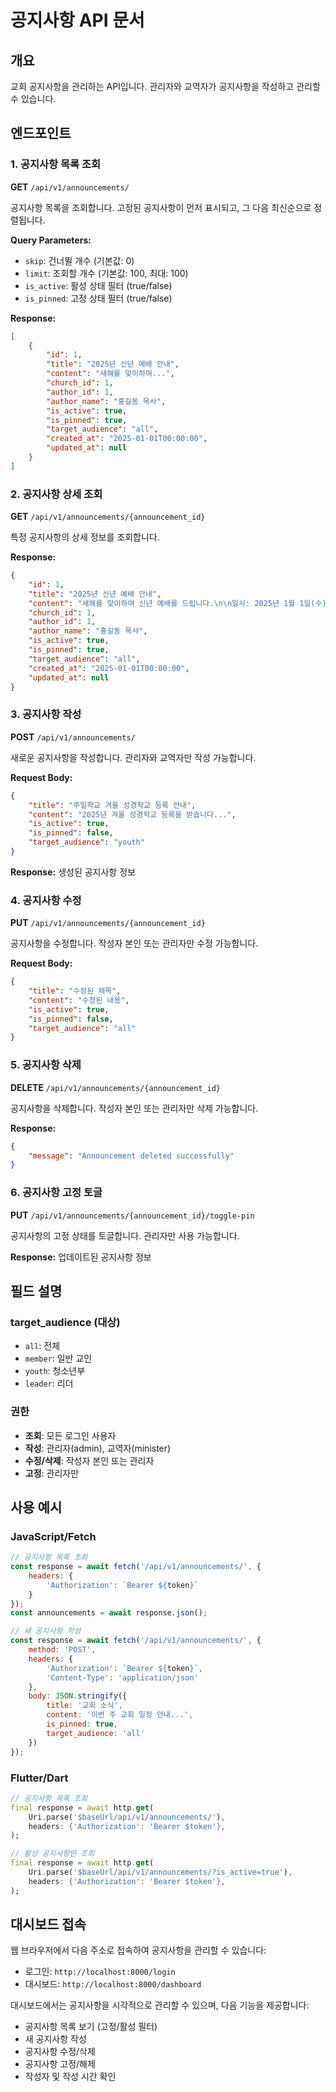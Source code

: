 # 공지사항 API 문서

## 개요
교회 공지사항을 관리하는 API입니다. 관리자와 교역자가 공지사항을 작성하고 관리할 수 있습니다.

## 엔드포인트

### 1. 공지사항 목록 조회
**GET** `/api/v1/announcements/`

공지사항 목록을 조회합니다. 고정된 공지사항이 먼저 표시되고, 그 다음 최신순으로 정렬됩니다.

**Query Parameters:**
- `skip`: 건너뛸 개수 (기본값: 0)
- `limit`: 조회할 개수 (기본값: 100, 최대: 100)
- `is_active`: 활성 상태 필터 (true/false)
- `is_pinned`: 고정 상태 필터 (true/false)

**Response:**
```json
[
    {
        "id": 1,
        "title": "2025년 신년 예배 안내",
        "content": "새해를 맞이하여...",
        "church_id": 1,
        "author_id": 1,
        "author_name": "홍길동 목사",
        "is_active": true,
        "is_pinned": true,
        "target_audience": "all",
        "created_at": "2025-01-01T00:00:00",
        "updated_at": null
    }
]
```

### 2. 공지사항 상세 조회
**GET** `/api/v1/announcements/{announcement_id}`

특정 공지사항의 상세 정보를 조회합니다.

**Response:**
```json
{
    "id": 1,
    "title": "2025년 신년 예배 안내",
    "content": "새해를 맞이하여 신년 예배를 드립니다.\n\n일시: 2025년 1월 1일(수) 오전 10시\n장소: 본당",
    "church_id": 1,
    "author_id": 1,
    "author_name": "홍길동 목사",
    "is_active": true,
    "is_pinned": true,
    "target_audience": "all",
    "created_at": "2025-01-01T00:00:00",
    "updated_at": null
}
```

### 3. 공지사항 작성
**POST** `/api/v1/announcements/`

새로운 공지사항을 작성합니다. 관리자와 교역자만 작성 가능합니다.

**Request Body:**
```json
{
    "title": "주일학교 겨울 성경학교 등록 안내",
    "content": "2025년 겨울 성경학교 등록을 받습니다...",
    "is_active": true,
    "is_pinned": false,
    "target_audience": "youth"
}
```

**Response:** 생성된 공지사항 정보

### 4. 공지사항 수정
**PUT** `/api/v1/announcements/{announcement_id}`

공지사항을 수정합니다. 작성자 본인 또는 관리자만 수정 가능합니다.

**Request Body:**
```json
{
    "title": "수정된 제목",
    "content": "수정된 내용",
    "is_active": true,
    "is_pinned": false,
    "target_audience": "all"
}
```

### 5. 공지사항 삭제
**DELETE** `/api/v1/announcements/{announcement_id}`

공지사항을 삭제합니다. 작성자 본인 또는 관리자만 삭제 가능합니다.

**Response:**
```json
{
    "message": "Announcement deleted successfully"
}
```

### 6. 공지사항 고정 토글
**PUT** `/api/v1/announcements/{announcement_id}/toggle-pin`

공지사항의 고정 상태를 토글합니다. 관리자만 사용 가능합니다.

**Response:** 업데이트된 공지사항 정보

## 필드 설명

### target_audience (대상)
- `all`: 전체
- `member`: 일반 교인
- `youth`: 청소년부
- `leader`: 리더

### 권한
- **조회**: 모든 로그인 사용자
- **작성**: 관리자(admin), 교역자(minister)
- **수정/삭제**: 작성자 본인 또는 관리자
- **고정**: 관리자만

## 사용 예시

### JavaScript/Fetch
```javascript
// 공지사항 목록 조회
const response = await fetch('/api/v1/announcements/', {
    headers: {
        'Authorization': `Bearer ${token}`
    }
});
const announcements = await response.json();

// 새 공지사항 작성
const response = await fetch('/api/v1/announcements/', {
    method: 'POST',
    headers: {
        'Authorization': `Bearer ${token}`,
        'Content-Type': 'application/json'
    },
    body: JSON.stringify({
        title: '교회 소식',
        content: '이번 주 교회 일정 안내...',
        is_pinned: true,
        target_audience: 'all'
    })
});
```

### Flutter/Dart
```dart
// 공지사항 목록 조회
final response = await http.get(
    Uri.parse('$baseUrl/api/v1/announcements/'),
    headers: {'Authorization': 'Bearer $token'},
);

// 활성 공지사항만 조회
final response = await http.get(
    Uri.parse('$baseUrl/api/v1/announcements/?is_active=true'),
    headers: {'Authorization': 'Bearer $token'},
);
```

## 대시보드 접속

웹 브라우저에서 다음 주소로 접속하여 공지사항을 관리할 수 있습니다:
- 로그인: `http://localhost:8000/login`
- 대시보드: `http://localhost:8000/dashboard`

대시보드에서는 공지사항을 시각적으로 관리할 수 있으며, 다음 기능을 제공합니다:
- 공지사항 목록 보기 (고정/활성 필터)
- 새 공지사항 작성
- 공지사항 수정/삭제
- 공지사항 고정/해제
- 작성자 및 작성 시간 확인